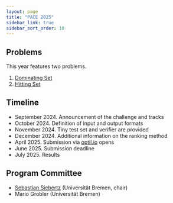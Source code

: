 ```yaml
---
layout: page
title: "PACE 2025"
sidebar_link: true
sidebar_sort_order: 10
---
```


## Problems

This year features two problems.
1. [Dominating Set](./ds)
2. [Hitting Set](./hs)

## Timeline

 - September 2024. Announcement of the challenge and tracks
 - October 2024. Definition of input and output formats
 - November 2024. Tiny test set and verifier are provided
 - December 2024. Additional information on the ranking method
 - April 2025. Submission via [optil.io](https://optil.io/) opens
 - June 2025. Submission deadline
 - July 2025. Results

## Program Committee

- [Sebastian Siebertz](https://www.uni-bremen.de/en/theorie/team/profiles/prof-dr-sebastian-siebertz) (Universität Bremen, chair)
- Mario Grobler (Universität Bremen)
